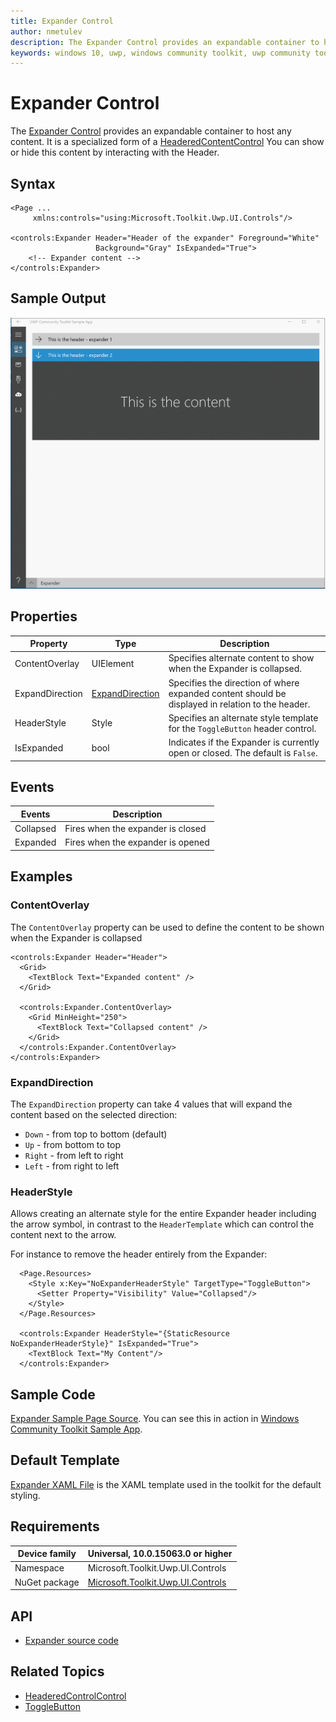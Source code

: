 ```yaml
---
title: Expander Control
author: nmetulev
description: The Expander Control provides an expandable container to host any content.
keywords: windows 10, uwp, windows community toolkit, uwp community toolkit, uwp toolkit, Expander, xaml Control, xaml
---
```


# Expander Control

The [Expander Control](https://docs.microsoft.com/dotnet/api/microsoft.toolkit.uwp.ui.controls.expander) provides an expandable container to host any content.  It is a specialized form of a [HeaderedContentControl](HeaderedContentControl.md)
You can show or hide this content by interacting with the Header.

## Syntax

```xaml
<Page ...
     xmlns:controls="using:Microsoft.Toolkit.Uwp.UI.Controls"/>

<controls:Expander Header="Header of the expander" Foreground="White"
                   Background="Gray" IsExpanded="True">
	<!-- Expander content -->
</controls:Expander>       
```

## Sample Output

![Expander animation](../resources/images/Controls/Expander.gif)

## Properties

| Property | Type | Description |
| -- | -- | -- |
| ContentOverlay | UIElement | Specifies alternate content to show when the Expander is collapsed. |
| ExpandDirection | [ExpandDirection](https://docs.microsoft.com/dotnet/api/microsoft.toolkit.uwp.ui.controls.expanddirection) | Specifies the direction of where expanded content should be displayed in relation to the header. |
| HeaderStyle | Style | Specifies an alternate style template for the `ToggleButton` header control. |
| IsExpanded | bool | Indicates if the Expander is currently open or closed.  The default is `False`. |

## Events

| Events | Description |
| -- | -- |
| Collapsed | Fires when the expander is closed |
| Expanded | Fires when the expander is opened |

## Examples

### ContentOverlay

The `ContentOverlay` property can be used to define the content to be shown when the Expander is collapsed

```xaml
<controls:Expander Header="Header">
  <Grid>
    <TextBlock Text="Expanded content" />
  </Grid>

  <controls:Expander.ContentOverlay>
    <Grid MinHeight="250">
      <TextBlock Text="Collapsed content" />
    </Grid>
  </controls:Expander.ContentOverlay>
</controls:Expander>
```

### ExpandDirection

The `ExpandDirection` property can take 4 values that will expand the content based on the selected direction:

* `Down` - from top to bottom (default)
* `Up` - from bottom to top
* `Right` - from left to right
* `Left` - from right to left

### HeaderStyle

Allows creating an alternate style for the entire Expander header including the arrow symbol, in contrast to the `HeaderTemplate` which can control the content next to the arrow.

For instance to remove the header entirely from the Expander:

```xaml
  <Page.Resources>
    <Style x:Key="NoExpanderHeaderStyle" TargetType="ToggleButton">
      <Setter Property="Visibility" Value="Collapsed"/>
    </Style>
  </Page.Resources>

  <controls:Expander HeaderStyle="{StaticResource NoExpanderHeaderStyle}" IsExpanded="True">
    <TextBlock Text="My Content"/>
  </controls:Expander>
```

## Sample Code

[Expander Sample Page Source](https://github.com/Microsoft/WindowsCommunityToolkit//tree/master/Microsoft.Toolkit.Uwp.SampleApp/SamplePages/Expander). You can see this in action in [Windows Community Toolkit Sample App](https://www.microsoft.com/store/apps/9NBLGGH4TLCQ).

## Default Template 

[Expander XAML File](https://github.com/Microsoft/WindowsCommunityToolkit//blob/master/Microsoft.Toolkit.Uwp.UI.Controls/Expander/Expander.xaml) is the XAML template used in the toolkit for the default styling.

## Requirements

| Device family | Universal, 10.0.15063.0 or higher |
| -- | -- |
| Namespace | Microsoft.Toolkit.Uwp.UI.Controls |
| NuGet package | [Microsoft.Toolkit.Uwp.UI.Controls](https://www.nuget.org/packages/Microsoft.Toolkit.Uwp.UI.Controls/) |

## API

- [Expander source code](https://github.com/Microsoft/WindowsCommunityToolkit//tree/master/Microsoft.Toolkit.Uwp.UI.Controls/Expander)

## Related Topics

- [HeaderedControlControl](HeaderedContentControl.md)
- [ToggleButton](https://docs.microsoft.com/en-us/uwp/api/Windows.UI.Xaml.Controls.Primitives.ToggleButton)
